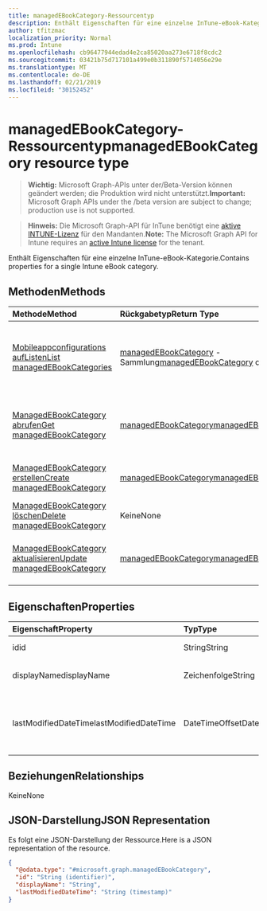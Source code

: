 ```yaml
---
title: managedEBookCategory-Ressourcentyp
description: Enthält Eigenschaften für eine einzelne InTune-eBook-Kategorie.
author: tfitzmac
localization_priority: Normal
ms.prod: Intune
ms.openlocfilehash: cb96477944edad4e2ca85020aa273e6718f8cdc2
ms.sourcegitcommit: 03421b75d717101a499e0b311890f5714056e29e
ms.translationtype: MT
ms.contentlocale: de-DE
ms.lasthandoff: 02/21/2019
ms.locfileid: "30152452"
---
```

# <a name="managedebookcategory-resource-type"></a><span data-ttu-id="bd008-103">managedEBookCategory-Ressourcentyp</span><span class="sxs-lookup"><span data-stu-id="bd008-103">managedEBookCategory resource type</span></span>

> <span data-ttu-id="bd008-104">**Wichtig:** Microsoft Graph-APIs unter der/Beta-Version können geändert werden; die Produktion wird nicht unterstützt.</span><span class="sxs-lookup"><span data-stu-id="bd008-104">**Important:** Microsoft Graph APIs under the /beta version are subject to change; production use is not supported.</span></span>

> <span data-ttu-id="bd008-105">**Hinweis:** Die Microsoft Graph-API für InTune benötigt eine [aktive INTUNE-Lizenz](https://go.microsoft.com/fwlink/?linkid=839381) für den Mandanten.</span><span class="sxs-lookup"><span data-stu-id="bd008-105">**Note:** The Microsoft Graph API for Intune requires an [active Intune license](https://go.microsoft.com/fwlink/?linkid=839381) for the tenant.</span></span>

<span data-ttu-id="bd008-106">Enthält Eigenschaften für eine einzelne InTune-eBook-Kategorie.</span><span class="sxs-lookup"><span data-stu-id="bd008-106">Contains properties for a single Intune eBook category.</span></span>

## <a name="methods"></a><span data-ttu-id="bd008-107">Methoden</span><span class="sxs-lookup"><span data-stu-id="bd008-107">Methods</span></span>
|<span data-ttu-id="bd008-108">Methode</span><span class="sxs-lookup"><span data-stu-id="bd008-108">Method</span></span>|<span data-ttu-id="bd008-109">Rückgabetyp</span><span class="sxs-lookup"><span data-stu-id="bd008-109">Return Type</span></span>|<span data-ttu-id="bd008-110">Beschreibung</span><span class="sxs-lookup"><span data-stu-id="bd008-110">Description</span></span>|
|:---|:---|:---|
|[<span data-ttu-id="bd008-111">Mobileappconfigurations aufListen</span><span class="sxs-lookup"><span data-stu-id="bd008-111">List managedEBookCategories</span></span>](../api/intune-books-managedebookcategory-list.md)|<span data-ttu-id="bd008-112">[managedEBookCategory](../resources/intune-books-managedebookcategory.md) -Sammlung</span><span class="sxs-lookup"><span data-stu-id="bd008-112">[managedEBookCategory](../resources/intune-books-managedebookcategory.md) collection</span></span>|<span data-ttu-id="bd008-113">AufListen von Eigenschaften und Beziehungen der [managedEBookCategory](../resources/intune-books-managedebookcategory.md) -Objekte.</span><span class="sxs-lookup"><span data-stu-id="bd008-113">List properties and relationships of the [managedEBookCategory](../resources/intune-books-managedebookcategory.md) objects.</span></span>|
|[<span data-ttu-id="bd008-114">ManagedEBookCategory abrufen</span><span class="sxs-lookup"><span data-stu-id="bd008-114">Get managedEBookCategory</span></span>](../api/intune-books-managedebookcategory-get.md)|[<span data-ttu-id="bd008-115">managedEBookCategory</span><span class="sxs-lookup"><span data-stu-id="bd008-115">managedEBookCategory</span></span>](../resources/intune-books-managedebookcategory.md)|<span data-ttu-id="bd008-116">Lesen von Eigenschaften und Beziehungen des [managedEBookCategory](../resources/intune-books-managedebookcategory.md) -Objekts.</span><span class="sxs-lookup"><span data-stu-id="bd008-116">Read properties and relationships of the [managedEBookCategory](../resources/intune-books-managedebookcategory.md) object.</span></span>|
|[<span data-ttu-id="bd008-117">ManagedEBookCategory erstellen</span><span class="sxs-lookup"><span data-stu-id="bd008-117">Create managedEBookCategory</span></span>](../api/intune-books-managedebookcategory-create.md)|[<span data-ttu-id="bd008-118">managedEBookCategory</span><span class="sxs-lookup"><span data-stu-id="bd008-118">managedEBookCategory</span></span>](../resources/intune-books-managedebookcategory.md)|<span data-ttu-id="bd008-119">Erstellen eines neuen [managedEBookCategory](../resources/intune-books-managedebookcategory.md) -Objekts.</span><span class="sxs-lookup"><span data-stu-id="bd008-119">Create a new [managedEBookCategory](../resources/intune-books-managedebookcategory.md) object.</span></span>|
|[<span data-ttu-id="bd008-120">ManagedEBookCategory löschen</span><span class="sxs-lookup"><span data-stu-id="bd008-120">Delete managedEBookCategory</span></span>](../api/intune-books-managedebookcategory-delete.md)|<span data-ttu-id="bd008-121">Keine</span><span class="sxs-lookup"><span data-stu-id="bd008-121">None</span></span>|<span data-ttu-id="bd008-122">Löscht eine [managedEBookCategory](../resources/intune-books-managedebookcategory.md).</span><span class="sxs-lookup"><span data-stu-id="bd008-122">Deletes a [managedEBookCategory](../resources/intune-books-managedebookcategory.md).</span></span>|
|[<span data-ttu-id="bd008-123">ManagedEBookCategory aktualisieren</span><span class="sxs-lookup"><span data-stu-id="bd008-123">Update managedEBookCategory</span></span>](../api/intune-books-managedebookcategory-update.md)|[<span data-ttu-id="bd008-124">managedEBookCategory</span><span class="sxs-lookup"><span data-stu-id="bd008-124">managedEBookCategory</span></span>](../resources/intune-books-managedebookcategory.md)|<span data-ttu-id="bd008-125">Aktualisieren der Eigenschaften eines [managedEBookCategory](../resources/intune-books-managedebookcategory.md) -Objekts.</span><span class="sxs-lookup"><span data-stu-id="bd008-125">Update the properties of a [managedEBookCategory](../resources/intune-books-managedebookcategory.md) object.</span></span>|

## <a name="properties"></a><span data-ttu-id="bd008-126">Eigenschaften</span><span class="sxs-lookup"><span data-stu-id="bd008-126">Properties</span></span>
|<span data-ttu-id="bd008-127">Eigenschaft</span><span class="sxs-lookup"><span data-stu-id="bd008-127">Property</span></span>|<span data-ttu-id="bd008-128">Typ</span><span class="sxs-lookup"><span data-stu-id="bd008-128">Type</span></span>|<span data-ttu-id="bd008-129">Beschreibung</span><span class="sxs-lookup"><span data-stu-id="bd008-129">Description</span></span>|
|:---|:---|:---|
|<span data-ttu-id="bd008-130">id</span><span class="sxs-lookup"><span data-stu-id="bd008-130">id</span></span>|<span data-ttu-id="bd008-131">String</span><span class="sxs-lookup"><span data-stu-id="bd008-131">String</span></span>|<span data-ttu-id="bd008-132">Schlüssel der Entität</span><span class="sxs-lookup"><span data-stu-id="bd008-132">The key of the entity.</span></span>|
|<span data-ttu-id="bd008-133">displayName</span><span class="sxs-lookup"><span data-stu-id="bd008-133">displayName</span></span>|<span data-ttu-id="bd008-134">Zeichenfolge</span><span class="sxs-lookup"><span data-stu-id="bd008-134">String</span></span>|<span data-ttu-id="bd008-135">Der Name der eBook-Kategorie.</span><span class="sxs-lookup"><span data-stu-id="bd008-135">The name of the eBook category.</span></span>|
|<span data-ttu-id="bd008-136">lastModifiedDateTime</span><span class="sxs-lookup"><span data-stu-id="bd008-136">lastModifiedDateTime</span></span>|<span data-ttu-id="bd008-137">DateTimeOffset</span><span class="sxs-lookup"><span data-stu-id="bd008-137">DateTimeOffset</span></span>|<span data-ttu-id="bd008-138">Datum und Uhrzeit der letzten Änderung des ManagedEBookCategory.</span><span class="sxs-lookup"><span data-stu-id="bd008-138">The date and time the ManagedEBookCategory was last modified.</span></span>|

## <a name="relationships"></a><span data-ttu-id="bd008-139">Beziehungen</span><span class="sxs-lookup"><span data-stu-id="bd008-139">Relationships</span></span>
<span data-ttu-id="bd008-140">Keine</span><span class="sxs-lookup"><span data-stu-id="bd008-140">None</span></span>

## <a name="json-representation"></a><span data-ttu-id="bd008-141">JSON-Darstellung</span><span class="sxs-lookup"><span data-stu-id="bd008-141">JSON Representation</span></span>
<span data-ttu-id="bd008-142">Es folgt eine JSON-Darstellung der Ressource.</span><span class="sxs-lookup"><span data-stu-id="bd008-142">Here is a JSON representation of the resource.</span></span>
<!-- {
  "blockType": "resource",
  "keyProperty": "id",
  "@odata.type": "microsoft.graph.managedEBookCategory"
}
-->
``` json
{
  "@odata.type": "#microsoft.graph.managedEBookCategory",
  "id": "String (identifier)",
  "displayName": "String",
  "lastModifiedDateTime": "String (timestamp)"
}
```




